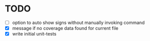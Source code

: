 # TODO

- [ ] option to auto show signs without manually invoking command
- [x] message if no coverage data found for current file
- [x] write initial unit-tests
